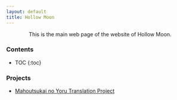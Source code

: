 ```yaml
---
layout: default
title: Hollow Moon
---
```


<div align="center">This is the main web page of the website of Hollow Moon.</div>

### Contents
* TOC
{:toc}

### Projects
* [Mahoutsukai no Yoru Translation Project](wohn-tl.html) 

